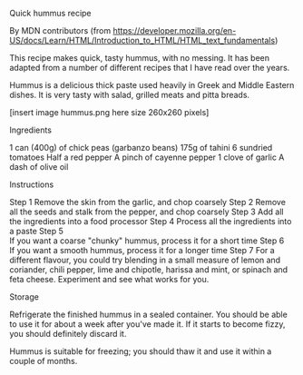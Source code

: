 Quick hummus recipe

By MDN contributors  (from https://developer.mozilla.org/en-US/docs/Learn/HTML/Introduction_to_HTML/HTML_text_fundamentals)

  This recipe makes quick, tasty hummus, with no messing. It has been adapted from a number of different recipes that I 
have read over the years.

  Hummus is a delicious thick paste used heavily in Greek and Middle Eastern dishes. It is very tasty with salad, grilled
meats and pitta breads.
  
  [insert image hummus.png here size 260x260 pixels]

  Ingredients

  1 can (400g) of chick peas (garbanzo beans)
  175g of tahini
  6 sundried tomatoes
  Half a red pepper
  A pinch of cayenne pepper
  1 clove of garlic
  A dash of olive oil

  Instructions

Step 1
  Remove the skin from the garlic, and chop coarsely
Step 2 
  Remove all the seeds and stalk from the pepper, and chop coarsely
  Step 3
  Add all the ingredients into a food processor
 Step 4 
  Process all the ingredients into a paste
Step 5  
  If you want a coarse "chunky" hummus, process it for a short time
Step 6  
  If you want a smooth hummus, process it for a longer time
Step 7
  For a different flavour, you could try blending in a small measure of lemon and coriander, chili pepper, lime 
and chipotle, harissa and mint, or spinach and feta cheese. Experiment and see what works for you.

  Storage

  Refrigerate the finished hummus in a sealed container. You should be able to use it for about a week after you've 
made it. If it starts to become fizzy, you should definitely discard it.

  Hummus is suitable for freezing; you should thaw it and use it within a couple of months.
